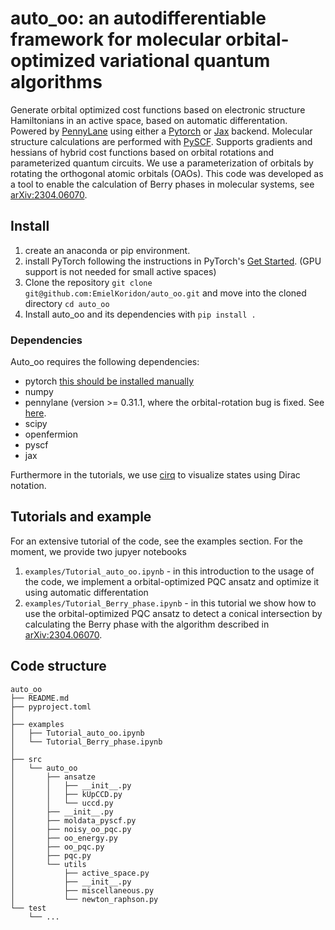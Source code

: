 # auto_oo: an autodifferentiable framework for molecular orbital-optimized variational quantum algorithms
Generate orbital optimized cost functions based on electronic structure Hamiltonians in an active space, based on automatic differentation. Powered by [PennyLane](https://github.com/PennyLaneAI) using either a [Pytorch](https://pytorch.org/) or [Jax](https://github.com/google/jax) backend. Molecular structure calculations are performed with [PySCF](https://pyscf.org/).
Supports gradients and hessians of hybrid cost functions based on orbital rotations and parameterized quantum circuits.
We use a parameterization of orbitals by rotating the orthogonal atomic orbitals (OAOs).
This code was developed as a tool to enable the calculation of Berry phases in molecular systems, see [arXiv:2304.06070](https://arxiv.org/abs/2304.06070).

## Install

1. create an anaconda or pip environment.
2. install PyTorch following the instructions in PyTorch's [Get Started](https://pytorch.org/get-started/locally/). (GPU support is not needed for small active spaces)
3. Clone the repository `git clone git@github.com:EmielKoridon/auto_oo.git` and move into the cloned directory `cd auto_oo`
4. Install auto_oo and its dependencies with `pip install .`

### Dependencies

Auto_oo requires the following dependencies:
- pytorch [this should be installed manually](https://pytorch.org/get-started/locally/)
- numpy
- pennylane (version >= 0.31.1, where the orbital-rotation bug is fixed. See [here](https://github.com/PennyLaneAI/pennylane/commit/5c87d88dfb36e8a173c97378e01ed6f40960d317).
- scipy
- openfermion
- pyscf
- jax

Furthermore in the tutorials, we use [cirq](https://github.com/quantumlib/cirq) to visualize states using Dirac notation.


## Tutorials and example

For an extensive tutorial of the code, see the examples section. For the moment, we provide two jupyer notebooks
1. `examples/Tutorial_auto_oo.ipynb` - in this introduction to the usage of the code, we implement a orbital-optimized PQC ansatz and optimize it using automatic differentation
2. `examples/Tutorial_Berry_phase.ipynb` - in this tutorial we show how to use the orbital-optimized PQC ansatz to detect a conical intersection by calculating the Berry phase with the algorithm described in [arXiv:2304.06070](https://arxiv.org/abs/2304.06070).


## Code structure

```
auto_oo
├── README.md
├── pyproject.toml
│
├── examples
│   ├── Tutorial_auto_oo.ipynb
│   └── Tutorial_Berry_phase.ipynb
│
├── src
│   └── auto_oo
│       ├── ansatze
│       │   ├── __init__.py
│       │   ├── kUpCCD.py
│       │   └── uccd.py
│       ├── __init__.py
│       ├── moldata_pyscf.py
│       ├── noisy_oo_pqc.py
│       ├── oo_energy.py
│       ├── oo_pqc.py
│       ├── pqc.py
│       └── utils
│           ├── active_space.py
│           ├── __init__.py
│           ├── miscellaneous.py
│           └── newton_raphson.py
└── test
    └── ...
```


